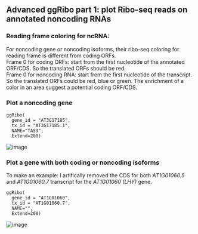 ## Advanced ggRibo part 1: plot Ribo-seq reads on annotated noncoding RNAs

### Reading frame coloring for ncRNA:
For noncoding gene or noncoding isoforms, their ribo-seq coloring for reading frame is different from coding ORFs.  
Frame 0 for coding ORFs: start from the first nucleotide of the annotated ORF/CDS. So the translated ORFs should be red.  
Frame 0 for noncoding RNA: start from the first nucleotide of the transcript. So the translated ORFs could be red, blue or green. The enrichment of a color in an area suggest a potential coding ORF/CDS.  

### Plot a noncoding gene
```
ggRibo(
  gene_id = "AT3G17185",
  tx_id = "AT3G17185.1",
  NAME="TAS3",
  Extend=200)
```
![image](https://github.com/user-attachments/assets/d452f80e-7703-4295-85e4-b64860ca1e0c)

### Plot a gene with both coding or noncoding isoforms
To make an example: I artifically removed the CDS for both *AT1G01060.5* and *AT1G01060.7* transcript for the *AT1G01060 (LHY)* gene.  
```
ggRibo(
  gene_id = "AT1G01060",
  tx_id = "AT1G01060.7",
  NAME="",
  Extend=200)
```
![image](https://github.com/user-attachments/assets/fc99ea78-e5f9-4b64-9cd4-cd4f60b81ef4)


